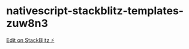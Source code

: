 # nativescript-stackblitz-templates-zuw8n3

[Edit on StackBlitz ⚡️](https://stackblitz.com/edit/nativescript-stackblitz-templates-zuw8n3)